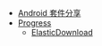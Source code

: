 - [Android 套件分享](README.md)
- [Progress](Progress/README.md)
	- [ElasticDownload](Progress/ElasticDownload.md)